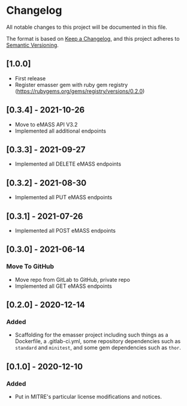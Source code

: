 # Changelog
All notable changes to this project will be documented in this file.

The format is based on [Keep a Changelog](https://keepachangelog.com/en/1.0.0/),
and this project adheres to [Semantic Versioning](https://semver.org/spec/v2.0.0.html).

## [1.0.0]
- First release
- Register emasser gem with ruby gem registry (https://rubygems.org/gems/registry/versions/0.2.0)

## [0.3.4] - 2021-10-26
- Move to eMASS API V3.2
- Implemented all additional endpoints

## [0.3.3] - 2021-09-27
- Implemented all DELETE eMASS endpoints

## [0.3.2] - 2021-08-30
- Implemented all PUT eMASS endpoints

## [0.3.1] - 2021-07-26
- Implemented all POST eMASS endpoints

## [0.3.0] - 2021-06-14
### Move To GitHub
- Move repo from GitLab to GitHub, private repo
- Implemented all GET eMASS endpoints

## [0.2.0] - 2020-12-14
### Added
- Scaffolding for the emasser project including such things as a Dockerfile, a .gitlab-ci.yml, some repository dependencies such as `standard` and `minitest`, and some gem dependencies such as `thor`.

## [0.1.0] - 2020-12-10
### Added
- Put in MITRE's particular license modifications and notices.
